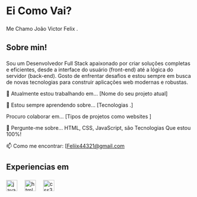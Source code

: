 <h1 align="left">Ei Como Vai?</h1>

###

<p align="left">Me Chamo  João Victor Felix .</p>

###

<h2 align="left">Sobre min!</h2>

###

<p align="left">Sou um Desenvolvedor Full Stack apaixonado por criar soluções completas e eficientes, desde a interface do usuário (front-end) até a lógica do servidor (back-end). Gosto de enfrentar desafios e estou sempre em busca de novas tecnologias para construir aplicações web modernas e robustas.

🔭 Atualmente estou trabalhando em... [Nome do seu projeto atual]

🌱 Estou sempre aprendendo sobre... [Tecnologias .]

 Procuro colaborar em... [Tipos de projetos como websites ]

💬 Pergunte-me sobre... HTML, CSS, JavaScript, são Tecnologias Que estou 100%! 

📫 Como me encontrar: [Feliix44321@gmail.com

</p>

###

<h2 align="left">Experiencias em</h2>

###

 <img src="https://cdn.jsdelivr.net/gh/devicons/devicon/icons/javascript/javascript-original.svg" height="30" alt="javascript logo"  />
  <img width="12" />
 <img src="https://cdn.jsdelivr.net/gh/devicons/devicon/icons/html5/html5-original.svg" height="30" alt="html5 logo"  />
  <img width="12" />
   <img src="https://cdn.jsdelivr.net/gh/devicons/devicon/icons/css3/css3-original.svg" height="30" alt="css3 logo"  />
  <img width="12" />
</div>

###
